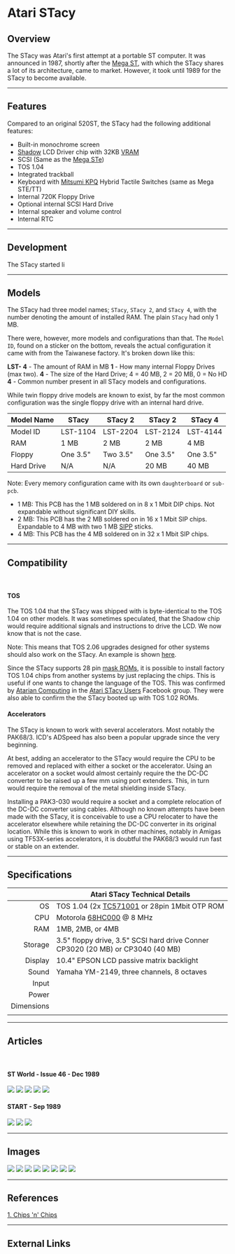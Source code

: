 Atari STacy
===========
Overview
--------

The STacy was Atari's first attempt at a portable ST computer. It was announced in 1987, shortly after the [Mega ST](atari_mega_st.md), with which the STacy shares a lot of its architecture, came to market. However, it took until 1989 for the STacy to become available.

- - - -

Features
--------

Compared to an original 520ST, the STacy had the following additional features:

* Built-in monochrome screen
* [Shadow](http://tho-otto.de/hypview/hypview.cgi?url=%2Fhyp%2Fchips_x.hyp&charset=UTF-8&index=479) LCD Driver chip with 32KB [VRAM](https://web.mit.edu/6.115/www/document/62256.pdf) 
* SCSI (Same as the [Mega STe](atari_mega_ste.md))
* TOS 1.04
* Integrated trackball
* Keyboard with [Mitsumi KPQ](https://deskthority.net/wiki/Mitsumi_KPQ_Type) Hybrid Tactile Switches (same as Mega STE/TT)
* Internal 720K Floppy Drive
* Optional internal SCSI Hard Drive
* Internal speaker and volume control
* Internal RTC

- - - -

Development
-----------

The STacy started li

- - - -

Models
------

The STacy had three model names; `STacy`, `STacy 2`, and `STacy 4`, with the number denoting the amount of installed RAM. The plain `STacy` had only 1 MB.

There were, however, more models and configurations than that. The `Model ID`, found on a sticker on the bottom, reveals the actual configuration it came with from the Taiwanese factory. It's broken down like this:

**LST-
        4** - The amount of RAM in MB
      **1** - How many internal Floppy Drives (max two).
**4** - The size of the Hard Drive; 4 = 40 MB, 2 = 20 MB, 0 = No HD
**4** - Common number present in all STacy models and configurations.

While twin floppy drive models are known to exist, by far the most common configuration was the single floppy drive with an internal hard drive.


|Model Name|STacy   |STacy 2 |STacy 2 |STacy 4 |
|----------|--------|--------|--------|--------|
|Model ID  |LST-1104|LST-2204|LST-2124|LST-4144|
|RAM       |1 MB    |2 MB    |2 MB    |4 MB    |
|Floppy    |One 3.5"|Two 3.5"|One 3.5"|One 3.5"|
|Hard Drive|N/A     |N/A     |20 MB   |40 MB   |


Note: Every memory configuration came with its own `daughterboard` or `sub-pcb`.

* 1 MB: This PCB has the 1 MB soldered on in 8 x 1 Mbit DIP chips. Not expandable without significant DIY skills.
* 2 MB: This PCB has the 2 MB soldered on in 16 x 1 Mbit SIP chips. Expandable to 4 MB with two 1 MB [SIPP](https://en.wikipedia.org/wiki/SIPP_memory) sticks.
* 4 MB: This PCB has the 4 MB soldered on in 32 x 1 Mbit SIP chips.


- - - -

Compatibility
-------------
<BR>

#### TOS
The TOS 1.04 that the STacy was shipped with is byte-identical to the TOS 1.04 on other models. It was sometimes speculated, that the Shadow chip would require additional signals and instructions to drive the LCD. We now know that is not the case.

Note: This means that TOS 2.06 upgrades designed for other systems should also work on the STacy. An example is shown [here](http://www.atariancomputing.com/blog/ataristacytos206upgrade).

Since the STacy supports 28 pin [mask ROMs](https://en.wikipedia.org/wiki/Mask_ROM), it is possible to install factory TOS 1.04 chips from another systems by just replacing the chips. This is useful if one wants to change the language of the TOS. This was confirmed by [Atarian Computing](https://www.atariancomputing.com) in the [Atari STacy Users](https://www.facebook.com/groups/371886416598852/) Facebook group. They were also able to confirm the the STacy booted up with TOS 1.02 ROMs. 
<BR>

#### Accelerators
The STacy is known to work with several accelerators. Most notably the PAK68/3. ICD's ADSpeed has also been a popular upgrade since the very beginning.

At best, adding an accelerator to the STacy would require the CPU to be removed and replaced with either a socket or the accelerator. Using an accelerator on a socket would almost certainly require the the DC-DC converter to be raised up a few mm using port extenders. This, in turn would require the removal of the metal shielding inside STacy.

Installing a PAK3-030 would require a socket and a complete relocation of the DC-DC converter using cables. Although no known attempts have been made with the STacy, it is conceivable to use a CPU relocater to have the accelerator elsewhere while retaining the DC-DC converter in its original location. While this is known to work in other machines, notably in Amigas using TF53X-series accelerators, it is doubtful the PAK68/3 would run fast or stable on an extender.

- - - -

Specifications
--------------

|           |Atari STacy Technical Details|
|----------:|-------------|
|OS   | TOS 1.04 (2x [TC571001](https://datasheet.datasheetarchive.com/originals/distributors/Datasheets-X2/DSA627000207.pdf) or 28pin 1Mbit OTP ROM  |
| CPU          |  	Motorola [68HC000](https://en.wikipedia.org/wiki/Motorola_68000#CMOS_versions) @ 8 MHz           |
|RAM   | 1MB, 2MB, or 4MB  |
|Storage   | 3.5" floppy drive, 3.5" SCSI hard drive Conner CP3020 (20 MB) or CP3040 (40 MB) |
|Display   |10.4" EPSON LCD passive matrix backlight   |
| Sound  | Yamaha YM-2149, three channels, 8 octaves  |
|Input   |   |
| Power  |   |
|Dimensions   |   |
|   |   |

- - - -

Articles
--------
<BR>

#### ST World - Issue 46 - Dec 1989

![](images/ST_World_1.jpg)
![](images/ST_World_2.jpg)
![](images/ST_World_3.jpg)
![](images/ST_World_4.jpg)
![](images/ST_World_5.jpg)
<BR>

#### START - Sep 1989

![](images/STI1.png)
![](images/STI2.png)
![](images/STI4.png)

- - - -

Images
------

![](https://upload.wikimedia.org/wikipedia/commons/d/db/Atari-stacy-001.jpg)
![](https://upload.wikimedia.org/wikipedia/commons/e/e7/Atari-stacy-002.jpg)
![](https://upload.wikimedia.org/wikipedia/commons/4/4d/Atari-stacy-003.jpg)
![](https://upload.wikimedia.org/wikipedia/commons/3/3a/Atari-stacy-004.jpg)
![](https://upload.wikimedia.org/wikipedia/commons/2/2e/Atari-stacy-005.jpg)
![](https://upload.wikimedia.org/wikipedia/commons/b/b9/Atari-stacy-006.jpg)
![](https://upload.wikimedia.org/wikipedia/commons/7/74/Atari-stacy-007.jpg)
![](https://upload.wikimedia.org/wikipedia/commons/b/b5/Atari-stacy-008.jpg)

- - - -

References
----------
[1. Chips 'n' Chips](http://tho-otto.de/hypview/hypview.cgi?url=%2Fhyp%2Fchips_x.hyp&hideimages=0&hidemenu=0&charset=utf8) 

- - - -

External Links
--------------
